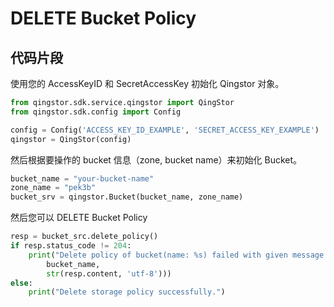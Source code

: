 # DELETE Bucket Policy

## 代码片段

使用您的 AccessKeyID 和 SecretAccessKey 初始化 Qingstor 对象。

```python
from qingstor.sdk.service.qingstor import QingStor
from qingstor.sdk.config import Config

config = Config('ACCESS_KEY_ID_EXAMPLE', 'SECRET_ACCESS_KEY_EXAMPLE')
qingstor = QingStor(config)
```

然后根据要操作的 bucket 信息（zone, bucket name）来初始化 Bucket。

```python
bucket_name = "your-bucket-name"
zone_name = "pek3b"
bucket_srv = qingstor.Bucket(bucket_name, zone_name)
```

然后您可以 DELETE Bucket Policy

```python
resp = bucket_src.delete_policy()
if resp.status_code != 204:
    print("Delete policy of bucket(name: %s) failed with given message: %s\n" % (
        bucket_name,
        str(resp.content, 'utf-8')))
else:
    print("Delete storage policy successfully.")
```

